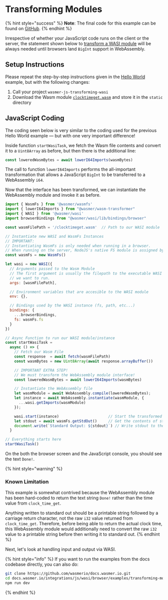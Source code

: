 # Transforming Modules

{% hint style="success" %}
**Note**: The final code for this example can be found on [GitHub](https://github.com/wasmerio/docs.wasmer.io/tree/master/integrations/js/wasi/browser/examples/transforming-modules).
{% endhint %}

Irrespective of whether your JavaScript code runs on the client or the server, the statement shown below to [transform a WASI module](https://github.com/wasmerio/docs.wasmer.io/tree/e0f7639306bb4cf18cd0c23876b80f787d6b5876/integrations/js/module-transformation/README.md) will be always needed until browsers land `BigInt` support in WebAssembly.

## Setup Instructions

Please repeat the step-by-step instructions given in the [Hello World](https://github.com/wasmerio/docs.wasmer.io/tree/e0f7639306bb4cf18cd0c23876b80f787d6b5876/integrations/js/wasi/browser/examples/hello-world/README.md) example, but with the following changes:

1. Call your project `wasmer-js-transforming-wasi`
2. Download the Wasm module [`clocktimeget.wasm`](https://github.com/wasmerio/docs.wasmer.io/raw/master/integrations/shared/wat/wasi/clocktimeget.wasm) and store it in the `static` directory

## JavaScript Coding

The coding seen below is very similar to the coding used for the previous Hello World example — but with one very important difference!

Inside function `startWasiTask`, we fetch the Wasm file contents and convert it to a `Uint8Array` as before, but then there is the additional line:

```javascript
const loweredWasmBytes = await lowerI64Imports(wasmBytes)
```

The call to function `lowerI64Imports` performs the all-important transformation that allows a JavaScript `BigInt` to be transferred to a WebAssembly `i64`.

Now that the interface has been transformed, we can instantiate the WebAssembly module and invoke it as before.

```javascript
import { WasmFs } from '@wasmer/wasmfs'
import { lowerI64Imports } from "@wasmer/wasm-transformer"
import { WASI } from '@wasmer/wasi'
import browserBindings from "@wasmer/wasi/lib/bindings/browser"

const wasmFilePath = '/clocktimeget.wasm'  // Path to our WASI module

// Instantiate new WASI and WasmFs Instances
// IMPORTANT:
// Instantiating WasmFs is only needed when running in a browser.
// When running on the server, NodeJS's native FS module is assigned by default
const wasmFs = new WasmFs()

let wasi = new WASI({
  // Arguments passed to the Wasm Module
  // The first argument is usually the filepath to the executable WASI module
  // we want to run.
  args: [wasmFilePath],

  // Environment variables that are accesible to the WASI module
  env: {},

  // Bindings used by the WASI instance (fs, path, etc...)
  bindings: {
    ...browserBindings,
    fs: wasmFs.fs
  }
})

// Async Function to run our WASI module/instance
const startWasiTask =
  async () => {
    // Fetch our Wasm File
    const response  = await fetch(wasmFilePath)
    const wasmBytes = new Uint8Array(await response.arrayBuffer())

    // IMPORTANT EXTRA STEP!
    // We must transform the WebAssembly module interface!
    const loweredWasmBytes = await lowerI64Imports(wasmBytes)

    // Instantiate the WebAssembly file
    let wasmModule = await WebAssembly.compile(loweredWasmBytes);
    let instance = await WebAssembly.instantiate(wasmModule, {
      ...wasi.getImports(wasmModule)
    });

    wasi.start(instance)                      // Start the transformed WASI instance
    let stdout = await wasmFs.getStdOut()     // Get the contents of stdout
    document.write(`Standard Output: ${stdout}`) // Write stdout to the DOM
  }

// Everything starts here
startWasiTask()
```

On the both the browser screen and the JavaScript console, you should see the text `Done!`.

{% hint style="warning" %}
### Known Limitation

This example is somewhat contrived because the WebAssembly module has been hard-coded to return the text string `Done!` rather than the time value from `clock_time_get`.

Anything written to standard out should be a printable string followed by a carriage return character, not the raw `i32` value returned from `clock_time_get`. Therefore, before being able to return the actual clock time, this WebAssembly module would additionally need to convert the raw `i32` value to a printable string before then writing it to standard out.
{% endhint %}

Next, let's look at handling input and output via WASI.

{% hint style="info" %}
If you want to run the examples from the docs codebase directly, you can also do:

```bash
git clone https://github.com/wasmerio/docs.wasmer.io.git
cd docs.wasmer.io/integrations/js/wasi/browser/examples/transforming-modules
npm run dev
```
{% endhint %}

